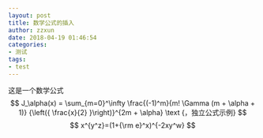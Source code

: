 ```yaml
---
layout: post
title: 数学公式的插入
author: zzxun
date: 2018-04-19 01:46:54
categories:
- 测试
tags:
- test
---
```

这是一个数学公式
$$ J_\alpha(x) = \sum_{m=0}^\infty \frac{(-1)^m}{m! \Gamma (m + \alpha + 1)} {\left({ \frac{x}{2} }\right)}^{2m + \alpha} \text {，独立公式示例} $$
$$ x^{y^z}=(1+{\rm e}^x)^{-2xy^w} $$
